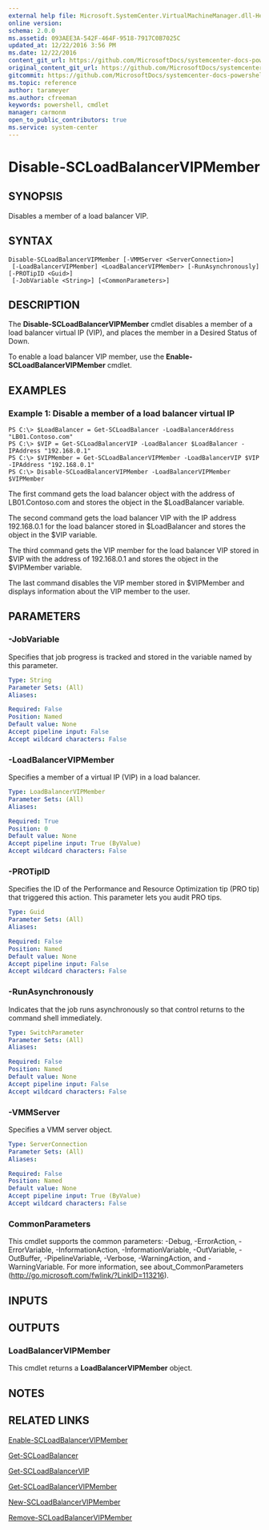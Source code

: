 ```yaml
---
external help file: Microsoft.SystemCenter.VirtualMachineManager.dll-Help.xml
online version: 
schema: 2.0.0
ms.assetid: 093AEE3A-542F-464F-9518-7917C0B7025C
updated_at: 12/22/2016 3:56 PM
ms.date: 12/22/2016
content_git_url: https://github.com/MicrosoftDocs/systemcenter-docs-powershell/blob/master/systemcenter-cmdlets/SystemCenter2016/VirtualMachineManager/vlatest/Disable-SCLoadBalancerVIPMember.md
original_content_git_url: https://github.com/MicrosoftDocs/systemcenter-docs-powershell/blob/master/systemcenter-cmdlets/SystemCenter2016/VirtualMachineManager/vlatest/Disable-SCLoadBalancerVIPMember.md
gitcommit: https://github.com/MicrosoftDocs/systemcenter-docs-powershell/blob/96e5647587661652225fbdd2c797cd4d59d542bc/systemcenter-cmdlets/SystemCenter2016/VirtualMachineManager/vlatest/Disable-SCLoadBalancerVIPMember.md
ms.topic: reference
author: tarameyer
ms.author: cfreeman
keywords: powershell, cmdlet
manager: carmonm
open_to_public_contributors: true
ms.service: system-center
---
```


# Disable-SCLoadBalancerVIPMember

## SYNOPSIS
Disables a member of a load balancer VIP.

## SYNTAX

```
Disable-SCLoadBalancerVIPMember [-VMMServer <ServerConnection>]
 [-LoadBalancerVIPMember] <LoadBalancerVIPMember> [-RunAsynchronously] [-PROTipID <Guid>]
 [-JobVariable <String>] [<CommonParameters>]
```

## DESCRIPTION
The **Disable-SCLoadBalancerVIPMember** cmdlet disables a member of a load balancer virtual IP (VIP), and places the member in a Desired Status of Down.

To enable a load balancer VIP member, use the **Enable-SCLoadBalancerVIPMember** cmdlet.

## EXAMPLES

### Example 1: Disable a member of a load balancer virtual IP 
```
PS C:\> $LoadBalancer = Get-SCLoadBalancer -LoadBalancerAddress "LB01.Contoso.com"
PS C:\> $VIP = Get-SCLoadBalancerVIP -LoadBalancer $LoadBalancer -IPAddress "192.168.0.1"
PS C:\> $VIPMember = Get-SCLoadBalancerVIPMember -LoadBalancerVIP $VIP -IPAddress "192.168.0.1"
PS C:\> Disable-SCLoadBalancerVIPMember -LoadBalancerVIPMember $VIPMember
```

The first command gets the load balancer object with the address of LB01.Contoso.com and stores the object in the $LoadBalancer variable.

The second command gets the load balancer VIP with the IP address 192.168.0.1 for the load balancer stored in $LoadBalancer and stores the object in the $VIP variable.

The third command gets the VIP member for the load balancer VIP stored in $VIP with the address of 192.168.0.1 and stores the object in the $VIPMember variable.

The last command disables the VIP member stored in $VIPMember and displays information about the VIP member to the user.

## PARAMETERS

### -JobVariable
Specifies that job progress is tracked and stored in the variable named by this parameter.

```yaml
Type: String
Parameter Sets: (All)
Aliases: 

Required: False
Position: Named
Default value: None
Accept pipeline input: False
Accept wildcard characters: False
```

### -LoadBalancerVIPMember
Specifies a member of a virtual IP (VIP) in a load balancer.

```yaml
Type: LoadBalancerVIPMember
Parameter Sets: (All)
Aliases: 

Required: True
Position: 0
Default value: None
Accept pipeline input: True (ByValue)
Accept wildcard characters: False
```

### -PROTipID
Specifies the ID of the Performance and Resource Optimization tip (PRO tip) that triggered this action.
This parameter lets you audit PRO tips.

```yaml
Type: Guid
Parameter Sets: (All)
Aliases: 

Required: False
Position: Named
Default value: None
Accept pipeline input: False
Accept wildcard characters: False
```

### -RunAsynchronously
Indicates that the job runs asynchronously so that control returns to the command shell immediately.

```yaml
Type: SwitchParameter
Parameter Sets: (All)
Aliases: 

Required: False
Position: Named
Default value: None
Accept pipeline input: False
Accept wildcard characters: False
```

### -VMMServer
Specifies a VMM server object.

```yaml
Type: ServerConnection
Parameter Sets: (All)
Aliases: 

Required: False
Position: Named
Default value: None
Accept pipeline input: True (ByValue)
Accept wildcard characters: False
```

### CommonParameters
This cmdlet supports the common parameters: -Debug, -ErrorAction, -ErrorVariable, -InformationAction, -InformationVariable, -OutVariable, -OutBuffer, -PipelineVariable, -Verbose, -WarningAction, and -WarningVariable. For more information, see about_CommonParameters (http://go.microsoft.com/fwlink/?LinkID=113216).

## INPUTS

## OUTPUTS

### LoadBalancerVIPMember
This cmdlet returns a **LoadBalancerVIPMember** object.

## NOTES

## RELATED LINKS

[Enable-SCLoadBalancerVIPMember](xref:SystemCenter2016/VirtualMachineManager/vlatest/Enable-SCLoadBalancerVIPMember.md)

[Get-SCLoadBalancer](xref:SystemCenter2016/VirtualMachineManager/vlatest/Get-SCLoadBalancer.md)

[Get-SCLoadBalancerVIP](xref:SystemCenter2016/VirtualMachineManager/vlatest/Get-SCLoadBalancerVIP.md)

[Get-SCLoadBalancerVIPMember](xref:SystemCenter2016/VirtualMachineManager/vlatest/Get-SCLoadBalancerVIPMember.md)

[New-SCLoadBalancerVIPMember](xref:SystemCenter2016/VirtualMachineManager/vlatest/New-SCLoadBalancerVIPMember.md)

[Remove-SCLoadBalancerVIPMember](xref:SystemCenter2016/VirtualMachineManager/vlatest/Remove-SCLoadBalancerVIPMember.md)


